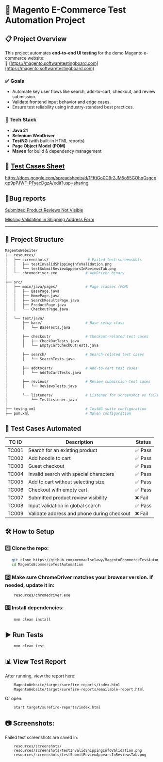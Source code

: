# 🛒 Magento E-Commerce Test Automation Project

## 📋 Project Overview
This project automates **end-to-end UI testing** for the demo Magento e-commerce website:  
🔗 [https://magento.softwaretestingboard.com](https://magento.softwaretestingboard.com)
### ✅ Goals
- Automate key user flows like search, add-to-cart, checkout, and review submission.
- Validate frontend input behavior and edge cases.
- Ensure test reliability using industry-standard best practices.

### 🔧 Tech Stack
- **Java 21**
- **Selenium WebDriver**
- **TestNG** (with built-in HTML reports)
- **Page Object Model (POM)**
- **Maven** for build & dependency management

## 📄 [Test Cases Sheet](https://docs.google.com/spreadsheets/d/1FKtGo0C9r2JM5o55GOhqGsgcpqp9pPJWF-PFyacDgzA/edit?usp=sharing)
https://docs.google.com/spreadsheets/d/1FKtGo0C9r2JM5o55GOhqGsgcpqp9pPJWF-PFyacDgzA/edit?usp=sharing

## 🐞Bug reports
[Submitted Product Reviews Not Visible](https://drive.google.com/file/d/1ecAp7Wzg4tXM8400X9MKcPe1iG2UEKaD/view?usp=sharing)

[Missing Validation in Shipping Address Form](https://drive.google.com/file/d/1xmDiqP-uN4cbXyivr675RkBLH5CUpDan/view?usp=sharing)


---

## 📁 Project Structure

```bash
MagentoWebsite/
├── resources/
│   ├── screenshots/                  # Failed test screenshots
│   │   ├── testInvalidShippingInfoValidation.png
│   │   └── testSubmitReviewAppearsInReviewsTab.png
│   └── chromedriver.exe             # WebDriver binary
│
├── src/
│   ├── main/java/pages/             # Page classes (POM)
│   │   ├── BasePage.java
│   │   ├── HomePage.java
│   │   ├── SearchResultsPage.java
│   │   ├── ProductPage.java
│   │   └── CheckoutPage.java
│
│   └── test/java/
│       ├── base/                    # Base setup class
│       │   └── BaseTests.java
│
│       ├── checkout/                # Checkout-related test cases
│       │   ├── CheckOutTests.java
│       │   └── EmptyCartCheckOutTests.java
│
│       ├── search/                  # Search-related test cases
│       │   └── SearchTests.java
│
│       ├── addtocart/               # Add-to-cart test cases
│       │   └── AddToCartTests.java
│
│       ├── reviews/                 # Review submission test cases
│       │   └── ReviewsTests.java
│
│       └── listeners/               # Listener for screenshot on failure
│           └── TestListener.java
│
├── testng.xml                       # TestNG suite configuration
├── pom.xml                          # Maven configuration
```

## 🧪 Test Cases Automated

| TC ID | Description                                 | Status |
|-------|---------------------------------------------|--------|
| TC001 | Search for an existing product              | ✅ Pass |
| TC002 | Add hoodie to cart                          | ✅ Pass |
| TC003 | Guest checkout                              | ✅ Pass |
| TC004 | Invalid search with special characters      | ✅ Pass |
| TC005 | Add to cart without selecting size          | ✅ Pass |
| TC006 | Checkout with empty cart                    | ✅ Pass |
| TC007 | Submitted product review visibility         | ❌ Fail |
| TC008 | Input validation in global search           | ✅ Pass |
| TC009 | Validate address and phone during checkout  | ❌ Fail |


## 🛠️ How to Setup

### 1️⃣ Clone the repo:
```bash
   git clone https://github.com/mennaelselawy/MagentoEcommerceTestAutomation
   cd MagentoEcommerceTestAutomation
```

### 2️⃣  Make sure ChromeDriver matches your browser version. If needed, update it in:

```
    resources/chromedriver.exe
```

### 3️⃣  Install dependencies:
```bash
    mvn clean install
```

## ▶️ Run Tests
```bash
    mvn clean test
```

## 📊 View Test Report
After running, view the report here:
```bash
    MagentoWebsite/target/surefire-reports/index.html
    MagentoWebsite/target/surefire-reports/emailable-report.html
```
Or open:
```bash
    start target/surefire-reports/index.html
```

## 📷 Screenshots:

Failed test screenshots are saved in:
    
```
    resources/screenshots/
    resources/screenshots/testInvalidShippingInfoValidation.png
    resources/screenshots/testSubmitReviewAppearsInReviewsTab.png
```

